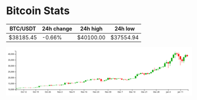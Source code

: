 # Bitcoin Stats

BTC/USDT|24h change|24h high|24h low|
|---|---|---|---|
|$38185.45|-0.66%|$40100.00|$37554.94|

<img src="./chart.svg">
